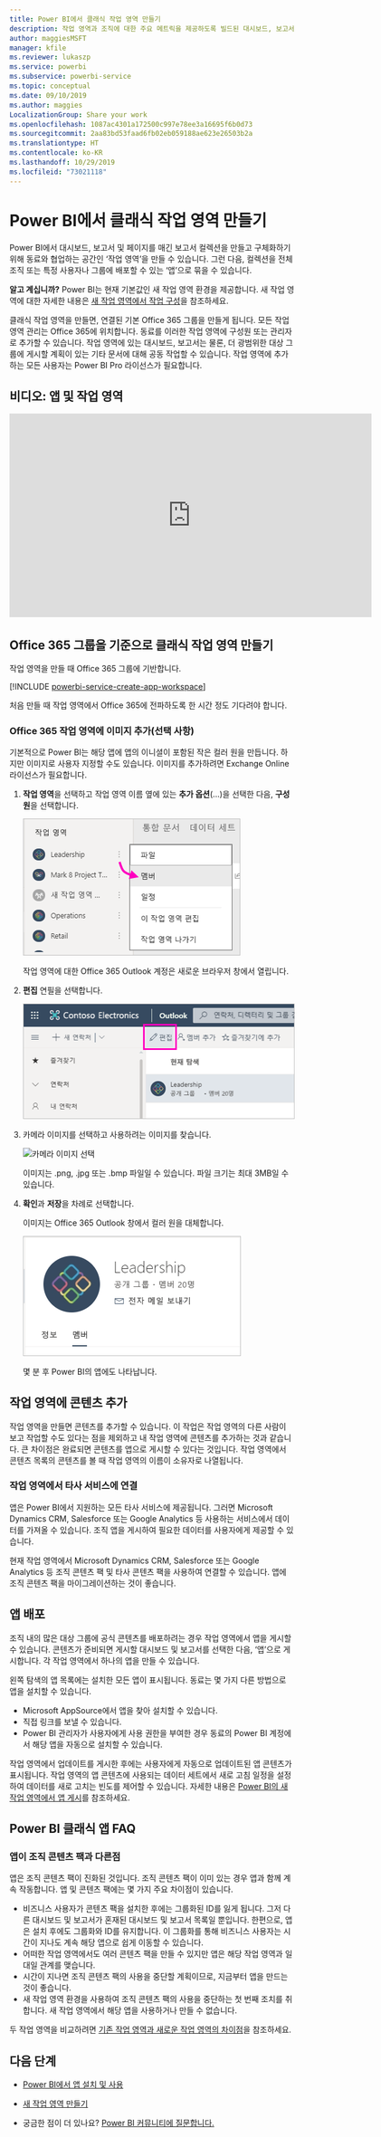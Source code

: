 ```yaml
---
title: Power BI에서 클래식 작업 영역 만들기
description: 작업 영역과 조직에 대한 주요 메트릭을 제공하도록 빌드된 대시보드, 보고서 및 페이지를 매긴 보고서 컬렉션을 만드는 방법을 알아봅니다.
author: maggiesMSFT
manager: kfile
ms.reviewer: lukaszp
ms.service: powerbi
ms.subservice: powerbi-service
ms.topic: conceptual
ms.date: 09/10/2019
ms.author: maggies
LocalizationGroup: Share your work
ms.openlocfilehash: 1087ac4301a172500c997e78ee3a16695f6b0d73
ms.sourcegitcommit: 2aa83bd53faad6fb02eb059188ae623e26503b2a
ms.translationtype: HT
ms.contentlocale: ko-KR
ms.lasthandoff: 10/29/2019
ms.locfileid: "73021118"
---
```

# <a name="create-classic-workspaces-in-power-bi"></a>Power BI에서 클래식 작업 영역 만들기

Power BI에서 대시보드, 보고서 및 페이지를 매긴 보고서 컬렉션을 만들고 구체화하기 위해 동료와 협업하는 공간인 ‘작업 영역’을 만들 수 있습니다.  그런 다음, 컬렉션을 전체 조직 또는 특정 사용자나 그룹에 배포할 수 있는 ‘앱’으로 묶을 수 있습니다.  

**알고 계십니까?** Power BI는 현재 기본값인 새 작업 영역 환경을 제공합니다. 새 작업 영역에 대한 자세한 내용은 [새 작업 영역에서 작업 구성](service-new-workspaces.md)을 참조하세요. 

클래식 작업 영역을 만들면, 연결된 기본 Office 365 그룹을 만들게 됩니다. 모든 작업 영역 관리는 Office 365에 위치합니다. 동료를 이러한 작업 영역에 구성원 또는 관리자로 추가할 수 있습니다. 작업 영역에 있는 대시보드, 보고서는 물론, 더 광범위한 대상 그룹에 게시할 계획이 있는 기타 문서에 대해 공동 작업할 수 있습니다. 작업 영역에 추가하는 모든 사용자는 Power BI Pro 라이선스가 필요합니다. 

## <a name="video-apps-and-workspaces"></a>비디오: 앱 및 작업 영역
<iframe width="640" height="360" src="https://www.youtube.com/embed/Ey5pyrr7Lk8?showinfo=0" frameborder="0" allowfullscreen></iframe>

## <a name="create-a-classic-workspace-based-on-an-office-365-group"></a>Office 365 그룹을 기준으로 클래식 작업 영역 만들기

작업 영역을 만들 때 Office 365 그룹에 기반합니다.

[!INCLUDE [powerbi-service-create-app-workspace](./includes/powerbi-service-create-app-workspace.md)]

처음 만들 때 작업 영역에서 Office 365에 전파하도록 한 시간 정도 기다려야 합니다. 

### <a name="add-an-image-to-your-office-365-workspace-optional"></a>Office 365 작업 영역에 이미지 추가(선택 사항)
기본적으로 Power BI는 해당 앱에 앱의 이니셜이 포함된 작은 컬러 원을 만듭니다. 하지만 이미지로 사용자 지정할 수도 있습니다. 이미지를 추가하려면 Exchange Online 라이선스가 필요합니다.

1. **작업 영역**을 선택하고 작업 영역 이름 옆에 있는 **추가 옵션**(...)을 선택한 다음, **구성원**을 선택합니다. 
   
     ![작업 영역 구성원 선택](media/service-create-workspaces/power-bi-workspace-old-members.png)
   
    작업 영역에 대한 Office 365 Outlook 계정은 새로운 브라우저 창에서 열립니다.
2. **편집** 연필을 선택합니다.
   
     ![Office 365 연필 아이콘](media/service-create-workspaces/power-bi-workspace-old-edit-group.png)
3. 카메라 이미지를 선택하고 사용하려는 이미지를 찾습니다.
   
     ![카메라 이미지 선택](media/service-create-workspaces/power-bi-workspace-old-camera.png)

     이미지는 .png, .jpg 또는 .bmp 파일일 수 있습니다. 파일 크기는 최대 3MB일 수 있습니다. 

4. **확인**과 **저장**을 차례로 선택합니다.
   
    이미지는 Office 365 Outlook 창에서 컬러 원을 대체합니다. 
   
     ![사용자 지정된 이미지](media/service-create-workspaces/power-bi-workspace-old-new-image.png)
   
    몇 분 후 Power BI의 앱에도 나타납니다.

## <a name="add-content-to-your-workspace"></a>작업 영역에 콘텐츠 추가

작업 영역을 만들면 콘텐츠를 추가할 수 있습니다. 이 작업은 작업 영역의 다른 사람이 보고 작업할 수도 있다는 점을 제외하고 내 작업 영역에 콘텐츠를 추가하는 것과 같습니다. 큰 차이점은 완료되면 콘텐츠를 앱으로 게시할 수 있다는 것입니다. 작업 영역에서 콘텐츠 목록의 콘텐츠를 볼 때 작업 영역의 이름이 소유자로 나열됩니다.

### <a name="connect-to-third-party-services-in-workspaces"></a>작업 영역에서 타사 서비스에 연결

앱은 Power BI에서 지원하는 모든 타사 서비스에 제공됩니다. 그러면 Microsoft Dynamics CRM, Salesforce 또는 Google Analytics 등 사용하는 서비스에서 데이터를 가져올 수 있습니다. 조직 앱을 게시하여 필요한 데이터를 사용자에게 제공할 수 있습니다.

현재 작업 영역에서 Microsoft Dynamics CRM, Salesforce 또는 Google Analytics 등 조직 콘텐츠 팩 및 타사 콘텐츠 팩을 사용하여 연결할 수 있습니다. 앱에 조직 콘텐츠 팩을 마이그레이션하는 것이 좋습니다.

## <a name="distribute-an-app"></a>앱 배포

조직 내의 많은 대상 그룹에 공식 콘텐츠를 배포하려는 경우 작업 영역에서 앱을 게시할 수 있습니다.  콘텐츠가 준비되면 게시할 대시보드 및 보고서를 선택한 다음, ‘앱’으로 게시합니다.  각 작업 영역에서 하나의 앱을 만들 수 있습니다.

왼쪽 탐색의 앱 목록에는 설치한 모든 앱이 표시됩니다. 동료는 몇 가지 다른 방법으로 앱을 설치할 수 있습니다. 
- Microsoft AppSource에서 앱을 찾아 설치할 수 있습니다.
- 직접 링크를 보낼 수 있습니다. 
- Power BI 관리자가 사용자에게 사용 권한을 부여한 경우 동료의 Power BI 계정에서 해당 앱을 자동으로 설치할 수 있습니다. 

작업 영역에서 업데이트를 게시한 후에는 사용자에게 자동으로 업데이트된 앱 콘텐츠가 표시됩니다. 작업 영역의 앱 콘텐츠에 사용되는 데이터 세트에서 새로 고침 일정을 설정하여 데이터를 새로 고치는 빈도를 제어할 수 있습니다. 자세한 내용은 [Power BI의 새 작업 영역에서 앱 게시](service-create-distribute-apps.md)를 참조하세요.

## <a name="power-bi-classic-apps-faq"></a>Power BI 클래식 앱 FAQ

### <a name="how-are-apps-different-from-organizational-content-packs"></a>앱이 조직 콘텐츠 팩과 다른점
앱은 조직 콘텐츠 팩이 진화된 것입니다. 조직 콘텐츠 팩이 이미 있는 경우 앱과 함께 계속 작동합니다. 앱 및 콘텐츠 팩에는 몇 가지 주요 차이점이 있습니다. 

* 비즈니스 사용자가 콘텐츠 팩을 설치한 후에는 그룹화된 ID를 잃게 됩니다. 그저 다른 대시보드 및 보고서가 혼재된 대시보드 및 보고서 목록일 뿐입니다. 한편으로, 앱은 설치 후에도 그룹화와 ID를 유지합니다. 이 그룹화를 통해 비즈니스 사용자는 시간이 지나도 계속 해당 앱으로 쉽게 이동할 수 있습니다.
* 어떠한 작업 영역에서도 여러 콘텐츠 팩을 만들 수 있지만 앱은 해당 작업 영역과 일대일 관계를 맺습니다. 
* 시간이 지나면 조직 콘텐츠 팩의 사용을 중단할 계획이므로, 지금부터 앱을 만드는 것이 좋습니다.  
* 새 작업 영역 환경을 사용하여 조직 콘텐츠 팩의 사용을 중단하는 첫 번째 조치를 취합니다. 새 작업 영역에서 해당 앱을 사용하거나 만들 수 없습니다.

두 작업 영역을 비교하려면 [기존 작업 영역과 새로운 작업 영역의 차이점](service-new-workspaces.md#how-the-new-workspaces-are-different)을 참조하세요. 

## <a name="next-steps"></a>다음 단계
* [Power BI에서 앱 설치 및 사용](service-create-distribute-apps.md)
- [새 작업 영역 만들기](service-create-the-new-workspaces.md)
* 궁금한 점이 더 있나요? [Power BI 커뮤니티에 질문합니다.](http://community.powerbi.com/)
